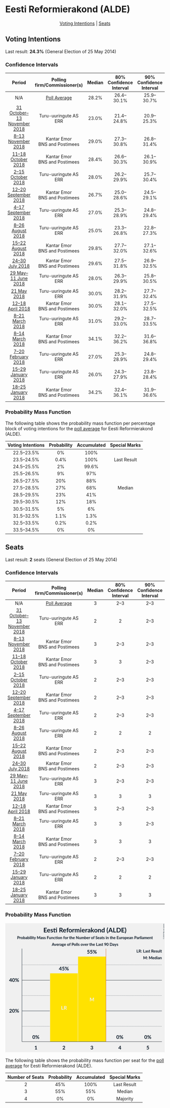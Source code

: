# Eesti Reformierakond (ALDE)

<p align="center"><a href="#voting-intentions">Voting Intentions</a> | <a href="#seats">Seats</a></p>

## Voting Intentions

Last result: **24.3%** (General Election of 25 May 2014)

### Confidence Intervals

| Period     | Polling firm/Commissioner(s) | Median | 80% Confidence Interval | 90% Confidence Interval | 95% Confidence Interval | 99% Confidence Interval |
|:----------:|:----------------:|:-----------:|:-----------------------:|:-----------------------:|:-----------------------:|:-----------------------:|
| N/A | [Poll Average](average.html) | 28.2% | 26.4–30.1% | 25.9–30.7% | 25.5–31.1% | 24.6–32.1% |
| [31 October–13 November 2018](2018-11-13-Turu-uuringuteAS.html) | Turu-uuringute AS <br> ERR | 23.0% | 21.4–24.8% | 20.9–25.3% | 20.5–25.7% | 19.7–26.6% |
| [8–13 November 2018](2018-11-13-KantarEmor.html) | Kantar Emor <br> BNS and Postimees | 29.0% | 27.3–30.8% | 26.8–31.4% | 26.3–31.8% | 25.5–32.7% |
| [11–18 October 2018](2018-10-18-KantarEmor.html) | Kantar Emor <br> BNS and Postimees | 28.4% | 26.6–30.3% | 26.1–30.9% | 25.6–31.4% | 24.8–32.3% |
| [2–15 October 2018](2018-10-15-Turu-uuringuteAS.html) | Turu-uuringute AS <br> ERR | 28.0% | 26.2–29.9% | 25.7–30.4% | 25.3–30.9% | 24.5–31.8% |
| [12–20 September 2018](2018-09-20-KantarEmor.html) | Kantar Emor <br> BNS and Postimees | 26.7% | 25.0–28.6% | 24.5–29.1% | 24.0–29.6% | 23.2–30.5% |
| [4–17 September 2018](2018-09-17-Turu-uuringuteAS.html) | Turu-uuringute AS <br> ERR | 27.0% | 25.3–28.9% | 24.8–29.4% | 24.3–29.8% | 23.5–30.7% |
| [8–26 August 2018](2018-08-26-Turu-uuringuteAS.html) | Turu-uuringute AS <br> ERR | 25.0% | 23.3–26.8% | 22.8–27.3% | 22.4–27.8% | 21.6–28.7% |
| [15–22 August 2018](2018-08-22-KantarEmor.html) | Kantar Emor <br> BNS and Postimees | 29.8% | 27.7–32.0% | 27.1–32.6% | 26.6–33.2% | 25.7–34.3% |
| [24–30 July 2018](2018-07-30-KantarEmor.html) | Kantar Emor <br> BNS and Postimees | 29.6% | 27.5–31.8% | 26.9–32.5% | 26.4–33.0% | 25.4–34.1% |
| [29 May–11 June 2018](2018-06-11-Turu-uuringuteAS.html) | Turu-uuringute AS <br> ERR | 28.0% | 26.3–29.9% | 25.8–30.5% | 25.3–30.9% | 24.5–31.8% |
| [21 May 2018](2018-05-21-Turu-uuringuteAS.html) | Turu-uuringute AS <br> ERR | 30.0% | 28.2–31.9% | 27.7–32.4% | 27.2–32.9% | 26.4–33.8% |
| [12–18 April 2018](2018-04-18-KantarEmor.html) | Kantar Emor <br> BNS and Postimees | 30.0% | 28.1–32.0% | 27.5–32.5% | 27.1–33.0% | 26.2–34.0% |
| [8–21 March 2018](2018-03-21-Turu-uuringuteAS.html) | Turu-uuringute AS <br> ERR | 31.0% | 29.2–33.0% | 28.7–33.5% | 28.3–34.0% | 27.4–34.9% |
| [8–14 March 2018](2018-03-14-KantarEmor.html) | Kantar Emor <br> BNS and Postimees | 34.1% | 32.2–36.2% | 31.6–36.8% | 31.1–37.3% | 30.2–38.3% |
| [7–20 February 2018](2018-02-20-Turu-uuringuteAS.html) | Turu-uuringute AS <br> ERR | 27.0% | 25.3–28.9% | 24.8–29.4% | 24.4–29.8% | 23.5–30.7% |
| [15–29 January 2018](2018-01-29-Turu-uuringuteAS.html) | Turu-uuringute AS <br> ERR | 26.0% | 24.3–27.9% | 23.8–28.4% | 23.4–28.8% | 22.6–29.7% |
| [18–25 January 2018](2018-01-25-KantarEmor.html) | Kantar Emor <br> BNS and Postimees | 34.2% | 32.4–36.1% | 31.9–36.6% | 31.5–37.1% | 30.7–38.0% |

### Probability Mass Function

The following table shows the probability mass function per percentage block of voting intentions for the [poll average](average.html) for Eesti Reformierakond (ALDE).

| Voting Intentions | Probability | Accumulated | Special Marks |
|:-----------------:|:-----------:|:-----------:|:-------------:|
| 22.5–23.5% | 0% | 100% |  |
| 23.5–24.5% | 0.4% | 100% | Last Result |
| 24.5–25.5% | 2% | 99.6% |  |
| 25.5–26.5% | 9% | 97% |  |
| 26.5–27.5% | 20% | 88% |  |
| 27.5–28.5% | 27% | 68% | Median |
| 28.5–29.5% | 23% | 41% |  |
| 29.5–30.5% | 12% | 18% |  |
| 30.5–31.5% | 5% | 6% |  |
| 31.5–32.5% | 1.1% | 1.3% |  |
| 32.5–33.5% | 0.2% | 0.2% |  |
| 33.5–34.5% | 0% | 0% |  |


## Seats

Last result: **2** seats (General Election of 25 May 2014)

### Confidence Intervals

| Period     | Polling firm/Commissioner(s) | Median | 80% Confidence Interval | 90% Confidence Interval | 95% Confidence Interval | 99% Confidence Interval |
|:----------:|:----------------:|:------:|:-----------------------:|:-----------------------:|:-----------------------:|:-----------------------:|
| N/A | [Poll Average](average.html) | 3 | 2–3 | 2–3 | 2–3 | 2–3 |
| [31 October–13 November 2018](2018-11-13-Turu-uuringuteAS.html) | Turu-uuringute AS <br> ERR | 2 | 2 | 2–3 | 2–3 | 2–3 |
| [8–13 November 2018](2018-11-13-KantarEmor.html) | Kantar Emor <br> BNS and Postimees | 3 | 2–3 | 2–3 | 2–3 | 2–3 |
| [11–18 October 2018](2018-10-18-KantarEmor.html) | Kantar Emor <br> BNS and Postimees | 3 | 3 | 2–3 | 2–3 | 2–3 |
| [2–15 October 2018](2018-10-15-Turu-uuringuteAS.html) | Turu-uuringute AS <br> ERR | 2 | 2–3 | 2–3 | 2–3 | 2–3 |
| [12–20 September 2018](2018-09-20-KantarEmor.html) | Kantar Emor <br> BNS and Postimees | 2 | 2–3 | 2–3 | 2–3 | 2–3 |
| [4–17 September 2018](2018-09-17-Turu-uuringuteAS.html) | Turu-uuringute AS <br> ERR | 2 | 2–3 | 2–3 | 2–3 | 2–3 |
| [8–26 August 2018](2018-08-26-Turu-uuringuteAS.html) | Turu-uuringute AS <br> ERR | 2 | 2 | 2 | 2–3 | 2–3 |
| [15–22 August 2018](2018-08-22-KantarEmor.html) | Kantar Emor <br> BNS and Postimees | 2 | 2–3 | 2–3 | 2–3 | 2–3 |
| [24–30 July 2018](2018-07-30-KantarEmor.html) | Kantar Emor <br> BNS and Postimees | 2 | 2–3 | 2–3 | 2–3 | 2–3 |
| [29 May–11 June 2018](2018-06-11-Turu-uuringuteAS.html) | Turu-uuringute AS <br> ERR | 3 | 2–3 | 2–3 | 2–3 | 2–3 |
| [21 May 2018](2018-05-21-Turu-uuringuteAS.html) | Turu-uuringute AS <br> ERR | 3 | 3 | 3 | 2–3 | 2–3 |
| [12–18 April 2018](2018-04-18-KantarEmor.html) | Kantar Emor <br> BNS and Postimees | 3 | 2–3 | 2–3 | 2–3 | 2–3 |
| [8–21 March 2018](2018-03-21-Turu-uuringuteAS.html) | Turu-uuringute AS <br> ERR | 3 | 3 | 2–3 | 2–3 | 2–3 |
| [8–14 March 2018](2018-03-14-KantarEmor.html) | Kantar Emor <br> BNS and Postimees | 3 | 3 | 3 | 3 | 2–4 |
| [7–20 February 2018](2018-02-20-Turu-uuringuteAS.html) | Turu-uuringute AS <br> ERR | 2 | 2–3 | 2–3 | 2–3 | 2–3 |
| [15–29 January 2018](2018-01-29-Turu-uuringuteAS.html) | Turu-uuringute AS <br> ERR | 2 | 2 | 2 | 2–3 | 2–3 |
| [18–25 January 2018](2018-01-25-KantarEmor.html) | Kantar Emor <br> BNS and Postimees | 3 | 3 | 3 | 3 | 3–4 |

### Probability Mass Function

![Graph with seats probability mass function not yet produced](average-seats-pmf-eestireformierakondalde.png "Seats Probability Mass Function")

The following table shows the probability mass function per seat for the [poll average](average.html) for Eesti Reformierakond (ALDE).

| Number of Seats | Probability | Accumulated | Special Marks |
|:---------------:|:-----------:|:-----------:|:-------------:|
| 2 | 45% | 100% | Last Result |
| 3 | 55% | 55% | Median |
| 4 | 0% | 0% | Majority |


